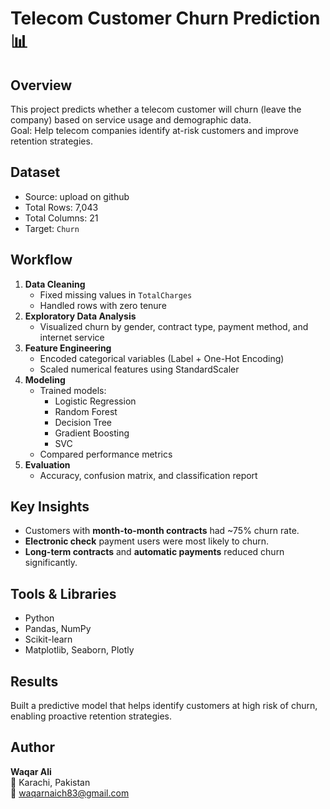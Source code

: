 # Telecom Customer Churn Prediction 📊

## Overview
This project predicts whether a telecom customer will churn (leave the company) based on service usage and demographic data.  
Goal: Help telecom companies identify at-risk customers and improve retention strategies.

## Dataset
- Source: upload on github
- Total Rows: 7,043  
- Total Columns: 21  
- Target: `Churn`

## Workflow
1. **Data Cleaning**
   - Fixed missing values in `TotalCharges`
   - Handled rows with zero tenure
2. **Exploratory Data Analysis**
   - Visualized churn by gender, contract type, payment method, and internet service
3. **Feature Engineering**
   - Encoded categorical variables (Label + One-Hot Encoding)
   - Scaled numerical features using StandardScaler
4. **Modeling**
   - Trained models:
     - Logistic Regression
     - Random Forest
     - Decision Tree
     - Gradient Boosting
     - SVC
   - Compared performance metrics
5. **Evaluation**
   - Accuracy, confusion matrix, and classification report

## Key Insights
- Customers with **month-to-month contracts** had ~75% churn rate.  
- **Electronic check** payment users were most likely to churn.  
- **Long-term contracts** and **automatic payments** reduced churn significantly.

## Tools & Libraries
- Python  
- Pandas, NumPy  
- Scikit-learn  
- Matplotlib, Seaborn, Plotly  

## Results
Built a predictive model that helps identify customers at high risk of churn, enabling proactive retention strategies.

## Author
**Waqar Ali**  
📍 Karachi, Pakistan  
📧 [waqarnaich83@gmail.com](mailto:waqarnaich83@gmail.com)
